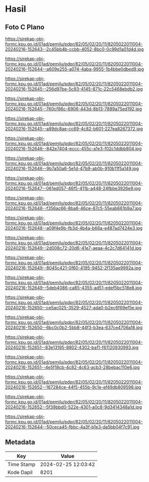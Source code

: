 # Hasil

## Foto C Plano

https://sirekap-obj-formc.kpu.go.id/01ad/pemilu/pdpr/82/05/02/20/11/8205022011004-20240216-152643--2c45bb4b-ccbb-4052-8bc0-0c99d1a01d4d.jpg

https://sirekap-obj-formc.kpu.go.id/01ad/pemilu/pdpr/82/05/02/20/11/8205022011004-20240216-152644--a609e255-a074-4aba-9955-1b4bbe0dbed9.jpg

https://sirekap-obj-formc.kpu.go.id/01ad/pemilu/pdpr/82/05/02/20/11/8205022011004-20240216-152645--256d97be-5c93-4145-871c-22c5468ebdb2.jpg

https://sirekap-obj-formc.kpu.go.id/01ad/pemilu/pdpr/82/05/02/20/11/8205022011004-20240216-152645--760cf86c-6906-443d-8b13-7889a75ed192.jpg

https://sirekap-obj-formc.kpu.go.id/01ad/pemilu/pdpr/82/05/02/20/11/8205022011004-20240216-152645--a89dc8ae-cc69-4c82-b601-227ea8267372.jpg

https://sirekap-obj-formc.kpu.go.id/01ad/pemilu/pdpr/82/05/02/20/11/8205022011004-20240216-152646--842e7404-eccc-455c-a1e3-f02c1ddbb804.jpg

https://sirekap-obj-formc.kpu.go.id/01ad/pemilu/pdpr/82/05/02/20/11/8205022011004-20240216-152646--9b7a50a6-5e1d-47b9-ab0b-910b11f5a149.jpg

https://sirekap-obj-formc.kpu.go.id/01ad/pemilu/pdpr/82/05/02/20/11/8205022011004-20240216-152647--061ed057-46f5-411b-a448-24fbbe3926e9.jpg

https://sirekap-obj-formc.kpu.go.id/01ad/pemilu/pdpr/82/05/02/20/11/8205022011004-20240216-152648--f356ac66-8ba6-46ce-87c5-55eab661b9a7.jpg

https://sirekap-obj-formc.kpu.go.id/01ad/pemilu/pdpr/82/05/02/20/11/8205022011004-20240216-152648--a09f4e9b-fb3d-4b4a-b66a-e487ad7424e3.jpg

https://sirekap-obj-formc.kpu.go.id/01ad/pemilu/pdpr/82/05/02/20/11/8205022011004-20240216-152649--2d008c72-20d6-41e7-aeaa-4c2c7d64141d.jpg

https://sirekap-obj-formc.kpu.go.id/01ad/pemilu/pdpr/82/05/02/20/11/8205022011004-20240216-152649--8045c421-0f60-4195-9452-2f135ae9992a.jpg

https://sirekap-obj-formc.kpu.go.id/01ad/pemilu/pdpr/82/05/02/20/11/8205022011004-20240216-152649--5deb4086-ca85-4355-ad51-edef5bc518e8.jpg

https://sirekap-obj-formc.kpu.go.id/01ad/pemilu/pdpr/82/05/02/20/11/8205022011004-20240216-152650--ce5ac025-3529-4527-ada0-b2ec6f69ef5e.jpg

https://sirekap-obj-formc.kpu.go.id/01ad/pemilu/pdpr/82/05/02/20/11/8205022011004-20240216-152650--6bc0c0b2-5bb8-44f3-b3ea-637ce4706a18.jpg

https://sirekap-obj-formc.kpu.go.id/01ad/pemilu/pdpr/82/05/02/20/11/8205022011004-20240216-152651--83e13195-8802-4302-ba11-f61120930993.jpg

https://sirekap-obj-formc.kpu.go.id/01ad/pemilu/pdpr/82/05/02/20/11/8205022011004-20240216-152651--4e5f18cb-4c82-4c63-acb3-28bebac110e6.jpg

https://sirekap-obj-formc.kpu.go.id/01ad/pemilu/pdpr/82/05/02/20/11/8205022011004-20240216-152652--167284ce-44f5-455b-9c1e-ef49db809598.jpg

https://sirekap-obj-formc.kpu.go.id/01ad/pemilu/pdpr/82/05/02/20/11/8205022011004-20240216-152652--5f39bbd0-522e-4301-a0c8-9d3414348a1d.jpg

https://sirekap-obj-formc.kpu.go.id/01ad/pemilu/pdpr/82/05/02/20/11/8205022011004-20240216-152644--50ceca45-fbbc-4a3f-b1e3-da5bb04f7c91.jpg


## Metadata

| Key        | Value               |
| ---------- | ------------------- |
| Time Stamp | 2024-02-25 12:03:42 |
| Kode Dapil | 8201                |



